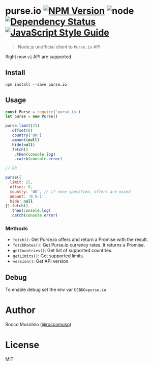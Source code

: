 # purse.io [![NPM Version](https://img.shields.io/npm/v/purse.io.svg)](https://www.npmjs.com/package/purse.io) ![node](https://img.shields.io/node/v/purse.io.svg) [![Dependency Status](https://david-dm.org/roccomuso/purse.io.png)](https://david-dm.org/roccomuso/purse.io) [![JavaScript Style Guide](https://img.shields.io/badge/code_style-standard-brightgreen.svg)](https://standardjs.com)

> Node.js unofficial client to `Purse.io` API

Right now `v1` API are supported.

## Install

    npm install --save purse.io

## Usage

```javascript
const Purse = require('purse.io')
let purse = new Purse()

purse.limit(25)
  .offset(0)
  .country('UK')
  .amount(null)
  .hide(null)
  .fetch()
    .then(console.log)
    .catch(console.error)

// OR

purse({
  limit: 25,
  offset: 0,
  country: 'UK', // if none specified, offers are mixed
  amount: '0.5-1',
  hide: null
}).fetch()
  .then(console.log)
  .catch(console.error)

```

### Methods

- `fetch()`: Get Purse.io offers and return a Promise with the result.
- `fetchRates()`: Get Purse.io currency rates. It returns a Promise.
- `getCountries()`: Get list of supported countries.
- `getLimits()`: Get supported limits.
- `version()`: Get API version.

## Debug

To enable debug set the env var `DEBUG=purse.io`

# Author

Rocco Musolino ([@roccomuso](https://twitter.com/roccomuso))

# License

MIT
